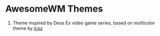 # AwesomeWM Themes

1. Theme inspired by Deus Ex video game series, based on multicolor theme by [lcpz](https://github.com/lcpz)
